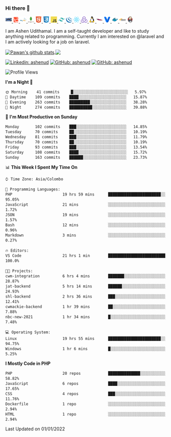 ### Hi there 👋

<a align="center" href="https://github.com/ashenud"> <img width="20px" src="https://raw.githubusercontent.com/devicons/devicon/master/icons/php/php-original.svg" alt="ashenud: PHP" /> <img width="18px" src="https://raw.githubusercontent.com/devicons/devicon/master/icons/laravel/laravel-plain-wordmark.svg" alt="ashenud: Laravel" /> <img width="20px" src="https://raw.githubusercontent.com/devicons/devicon/master/icons/mysql/mysql-original-wordmark.svg" alt="ashenud: MySQL" /> <img width="20px" src="https://raw.githubusercontent.com/devicons/devicon/master/icons/mongodb/mongodb-original-wordmark.svg" alt="ashenud: mongoDB" />  <img width="20px" src="https://raw.githubusercontent.com/devicons/devicon/master/icons/html5/html5-original.svg" alt="ashenud: HTML5" /> <img width="20px" src="https://raw.githubusercontent.com/devicons/devicon/master/icons/css3/css3-original.svg" alt="ashenud: CSS3" /> <img width="20px" src="https://raw.githubusercontent.com/devicons/devicon/master/icons/javascript/javascript-original.svg" alt="ashenud: Javascript" /> <img width="20px" src="https://raw.githubusercontent.com/devicons/devicon/master/icons/tailwindcss/tailwindcss-plain.svg" alt="ashenud: Tailwindcss" /> <img width="20px" src="https://raw.githubusercontent.com/devicons/devicon/master/icons/jquery/jquery-original.svg" alt="ashenud: Jquery" /> <img width="20px" src="https://raw.githubusercontent.com/devicons/devicon/master/icons/react/react-original.svg" alt="ashenud: React" /> <img width="20px" src="https://raw.githubusercontent.com/devicons/devicon/master/icons/redux/redux-original.svg" alt="ashenud: Redux" /> <img width="20px" src="https://raw.githubusercontent.com/devicons/devicon/master/icons/linux/linux-original.svg" alt="ashenud: Linux" /> <img width="20px" src="https://raw.githubusercontent.com/devicons/devicon/master/icons/apache/apache-original.svg" alt="ashenud: Apache" /> <img width="20px" src="https://raw.githubusercontent.com/devicons/devicon/master/icons/vagrant/vagrant-original.svg" alt="ashenud: Vagrant" /> <img width="20px" src="https://raw.githubusercontent.com/devicons/devicon/master/icons/docker/docker-original.svg" alt="ashenud: Docker" /> <img width="20px" src="https://raw.githubusercontent.com/devicons/devicon/master/icons/amazonwebservices/amazonwebservices-original-wordmark.svg" alt="ashenud: AWS" /> <img width="20px" src="https://raw.githubusercontent.com/devicons/devicon/master/icons/jenkins/jenkins-original.svg" alt="ashenud: Jenkins" /> </a>

I am Ashen Udithamal. I am a self-taught developer and like to study anything related to programming. Currently I am interested on @laravel and I am actively looking for a job on laravel.

<a href="https://github.com/ashenud">
    <img height="150px" align="center" src="https://github-readme-stats.vercel.app/api?username=ashenud&show_icons=true&theme=nord&line_height=27" alt="Pawan's github stats"/>
</a>
<a href="https://github.com/ashenud">
    <img height="150px" align="center" src="https://github-readme-stats.vercel.app/api/top-langs/?username=ashenud&theme=nord&layout=compact&langs_count=6" />
</a>

[![Linkedin: ashenud](https://img.shields.io/badge/-ashenud-blue?style=flat-square&logo=Linkedin&logoColor=white&link=https://www.linkedin.com/in/ashenud/)](https://www.linkedin.com/in/ashenud/)
[![GitHub: ashenud](https://img.shields.io/github/followers/ashenud?label=follow&style=social)](https://github.com/ashenud)
[![GitHub: ashenud](https://img.shields.io/github/stars/ashenud?label=stars&style=social)](https://github.com/ashenud)
<!-- [![website](https://img.shields.io/badge/PortfolioWebsite-ashenud.live-2648ff?style=flat-square&logo=google-chrome)](https://ashenud.live/) -->

<!--START_SECTION:waka-->
![Profile Views](http://img.shields.io/badge/Profile%20Views-12-blue)

**I'm a Night 🦉** 

```text
🌞 Morning    41 commits     █░░░░░░░░░░░░░░░░░░░░░░░░   5.97% 
🌆 Daytime    109 commits    ████░░░░░░░░░░░░░░░░░░░░░   15.87% 
🌃 Evening    263 commits    █████████░░░░░░░░░░░░░░░░   38.28% 
🌙 Night      274 commits    ██████████░░░░░░░░░░░░░░░   39.88%

```
📅 **I'm Most Productive on Sunday** 

```text
Monday       102 commits    ███░░░░░░░░░░░░░░░░░░░░░░   14.85% 
Tuesday      70 commits     ██░░░░░░░░░░░░░░░░░░░░░░░   10.19% 
Wednesday    81 commits     ███░░░░░░░░░░░░░░░░░░░░░░   11.79% 
Thursday     70 commits     ██░░░░░░░░░░░░░░░░░░░░░░░   10.19% 
Friday       93 commits     ███░░░░░░░░░░░░░░░░░░░░░░   13.54% 
Saturday     108 commits    ████░░░░░░░░░░░░░░░░░░░░░   15.72% 
Sunday       163 commits    ██████░░░░░░░░░░░░░░░░░░░   23.73%

```


📊 **This Week I Spent My Time On** 

```text
⌚︎ Time Zone: Asia/Colombo

💬 Programming Languages: 
PHP                      19 hrs 59 mins      ███████████████████████░░   95.05% 
JavaScript               21 mins             ░░░░░░░░░░░░░░░░░░░░░░░░░   1.72% 
JSON                     19 mins             ░░░░░░░░░░░░░░░░░░░░░░░░░   1.57% 
Bash                     12 mins             ░░░░░░░░░░░░░░░░░░░░░░░░░   0.96% 
Markdown                 3 mins              ░░░░░░░░░░░░░░░░░░░░░░░░░   0.27%

🔥 Editors: 
VS Code                  21 hrs 1 min        █████████████████████████   100.0%

🐱‍💻 Projects: 
cwm-integration          6 hrs 4 mins        ███████░░░░░░░░░░░░░░░░░░   28.87% 
jat-backend              5 hrs 14 mins       ██████░░░░░░░░░░░░░░░░░░░   24.93% 
shl-backend              2 hrs 36 mins       ███░░░░░░░░░░░░░░░░░░░░░░   12.41% 
cwmackie-backend         1 hr 39 mins        ██░░░░░░░░░░░░░░░░░░░░░░░   7.88% 
nbc-new-2021             1 hr 34 mins        █░░░░░░░░░░░░░░░░░░░░░░░░   7.48%

💻 Operating System: 
Linux                    19 hrs 55 mins      ███████████████████████░░   94.75% 
Windows                  1 hr 6 mins         █░░░░░░░░░░░░░░░░░░░░░░░░   5.25%

```

**I Mostly Code in PHP** 

```text
PHP                      20 repos            ██████████████░░░░░░░░░░░   58.82% 
JavaScript               6 repos             ████░░░░░░░░░░░░░░░░░░░░░   17.65% 
CSS                      4 repos             ███░░░░░░░░░░░░░░░░░░░░░░   11.76% 
Dockerfile               1 repo              ░░░░░░░░░░░░░░░░░░░░░░░░░   2.94% 
HTML                     1 repo              ░░░░░░░░░░░░░░░░░░░░░░░░░   2.94%

```



 Last Updated on 01/01/2022
<!--END_SECTION:waka-->
